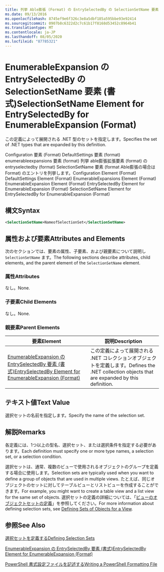 ```yaml
---
title: 列挙 Able膨張 (Format) の EntrySelectedBy の SelectionSetName 要素 |Microsoft Docs
ms.date: 09/13/2016
ms.openlocfilehash: 8745ef9e6f326c3e8a5dbf185a595bbe93e92414
ms.sourcegitcommit: 0907b8c6322d2c7c61b17f8168d53452c8964b41
ms.translationtype: MT
ms.contentlocale: ja-JP
ms.lasthandoff: 08/05/2020
ms.locfileid: "87785321"
---
```

# <a name="selectionsetname-element-for-entryselectedby-for-enumerableexpansion-format"></a><span data-ttu-id="bcea0-102">EnumerableExpansion の EntrySelectedBy の SelectionSetName 要素 (書式)</span><span class="sxs-lookup"><span data-stu-id="bcea0-102">SelectionSetName Element for EntrySelectedBy for EnumerableExpansion (Format)</span></span>

<span data-ttu-id="bcea0-103">この定義によって展開される .NET 型のセットを指定します。</span><span class="sxs-lookup"><span data-stu-id="bcea0-103">Specifies the set of .NET types that are expanded by this definition.</span></span>

<span data-ttu-id="bcea0-104">Configuration 要素 (Format) DefaultSettings 要素 (format) enumerableexpansions 要素 (format) 列挙 able膨張拡張要素 (format) の entryselectedby (format) SelectionSetName 要素 (format Able膨張の場合は Format) のエントリを列挙します。</span><span class="sxs-lookup"><span data-stu-id="bcea0-104">Configuration Element (Format) DefaultSettings Element (Format) EnumerableExpansions Element (Format) EnumerableExpansion Element (Format) EntrySelectedBy Element for EnumerableExpansion (Format) SelectionSetName Element for EntrySelectedBy for EnumerableExpansion (Format)</span></span>

## <a name="syntax"></a><span data-ttu-id="bcea0-105">構文</span><span class="sxs-lookup"><span data-stu-id="bcea0-105">Syntax</span></span>

```xml
<SelectionSetName>NameofSelectionSet</SelectionSetName>

```

## <a name="attributes-and-elements"></a><span data-ttu-id="bcea0-106">属性および要素</span><span class="sxs-lookup"><span data-stu-id="bcea0-106">Attributes and Elements</span></span>

<span data-ttu-id="bcea0-107">次のセクションでは、要素の属性、子要素、および親要素について説明し `SelectionSetName` ます。</span><span class="sxs-lookup"><span data-stu-id="bcea0-107">The following sections describe attributes, child elements, and the parent element of the `SelectionSetName` element.</span></span>

### <a name="attributes"></a><span data-ttu-id="bcea0-108">属性</span><span class="sxs-lookup"><span data-stu-id="bcea0-108">Attributes</span></span>

<span data-ttu-id="bcea0-109">なし。</span><span class="sxs-lookup"><span data-stu-id="bcea0-109">None.</span></span>

### <a name="child-elements"></a><span data-ttu-id="bcea0-110">子要素</span><span class="sxs-lookup"><span data-stu-id="bcea0-110">Child Elements</span></span>

<span data-ttu-id="bcea0-111">なし。</span><span class="sxs-lookup"><span data-stu-id="bcea0-111">None.</span></span>

### <a name="parent-elements"></a><span data-ttu-id="bcea0-112">親要素</span><span class="sxs-lookup"><span data-stu-id="bcea0-112">Parent Elements</span></span>

|<span data-ttu-id="bcea0-113">要素</span><span class="sxs-lookup"><span data-stu-id="bcea0-113">Element</span></span>|<span data-ttu-id="bcea0-114">説明</span><span class="sxs-lookup"><span data-stu-id="bcea0-114">Description</span></span>|
|-------------|-----------------|
|[<span data-ttu-id="bcea0-115">EnumerableExpansion の EntrySelectedBy 要素 (書式)</span><span class="sxs-lookup"><span data-stu-id="bcea0-115">EntrySelectedBy Element for EnumerableExpansion (Format)</span></span>](./entryselectedby-element-for-enumerableexpansion-format.md)|<span data-ttu-id="bcea0-116">この定義によって展開される .NET コレクションオブジェクトを定義します。</span><span class="sxs-lookup"><span data-stu-id="bcea0-116">Defines the .NET collection objects that are expanded by this definition.</span></span>|

## <a name="text-value"></a><span data-ttu-id="bcea0-117">テキスト値</span><span class="sxs-lookup"><span data-stu-id="bcea0-117">Text Value</span></span>

<span data-ttu-id="bcea0-118">選択セットの名前を指定します。</span><span class="sxs-lookup"><span data-stu-id="bcea0-118">Specify the name of the selection set.</span></span>

## <a name="remarks"></a><span data-ttu-id="bcea0-119">解説</span><span class="sxs-lookup"><span data-stu-id="bcea0-119">Remarks</span></span>

<span data-ttu-id="bcea0-120">各定義には、1つ以上の型名、選択セット、または選択条件を指定する必要があります。</span><span class="sxs-lookup"><span data-stu-id="bcea0-120">Each definition must specify one or more type names, a selection set, or a selection condition.</span></span>

<span data-ttu-id="bcea0-121">選択セットは、通常、複数のビューで使用されるオブジェクトのグループを定義する場合に使用します。</span><span class="sxs-lookup"><span data-stu-id="bcea0-121">Selection sets are typically used when you want to define a group of objects that are used in multiple views.</span></span> <span data-ttu-id="bcea0-122">たとえば、同じオブジェクトのセットに対してテーブルビューとリストビューを作成することができます。</span><span class="sxs-lookup"><span data-stu-id="bcea0-122">For example, you might want to create a table view and a list view for the same set of objects.</span></span> <span data-ttu-id="bcea0-123">選択セットの定義の詳細については、「[ビューのオブジェクトセットの定義](./defining-selection-sets.md)」を参照してください。</span><span class="sxs-lookup"><span data-stu-id="bcea0-123">For more information about defining selection sets, see [Defining Sets of Objects for a View](./defining-selection-sets.md).</span></span>

## <a name="see-also"></a><span data-ttu-id="bcea0-124">参照</span><span class="sxs-lookup"><span data-stu-id="bcea0-124">See Also</span></span>

[<span data-ttu-id="bcea0-125">選択セットを定義する</span><span class="sxs-lookup"><span data-stu-id="bcea0-125">Defining Selection Sets</span></span>](./defining-selection-sets.md)

[<span data-ttu-id="bcea0-126">EnumerableExpansion の EntrySelectedBy 要素 (書式)</span><span class="sxs-lookup"><span data-stu-id="bcea0-126">EntrySelectedBy Element for EnumerableExpansion (Format)</span></span>](./entryselectedby-element-for-enumerableexpansion-format.md)

[<span data-ttu-id="bcea0-127">PowerShell 書式設定ファイルを記述する</span><span class="sxs-lookup"><span data-stu-id="bcea0-127">Writing a PowerShell Formatting File</span></span>](./writing-a-powershell-formatting-file.md)
